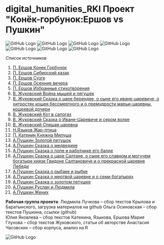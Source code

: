 # digital_humanities_RKI Проект "Конёк-горбунок:Ершов vs Пушкин"

![GitHub Logo](https://pp.userapi.com/c830508/v830508951/cedeb/xgYEmcG8n7I.jpg)
![GitHub Logo](https://pp.userapi.com/c846217/v846217951/1e0f3/mfcRI4KH-wk.jpg)
![GitHub Logo](https://pp.userapi.com/c845523/v845523951/24619/fdxk_h3m28A.jpg)
![GitHub Logo](https://pp.userapi.com/c845523/v845523951/24607/3V2SWQlm4Y8.jpg)
![GitHub Logo](https://pp.userapi.com/c845523/v845523951/24610/TOQApi-8jzg.jpg)
![GitHub Logo](https://pp.userapi.com/c845523/v845523951/24619/fdxk_h3m28A.jpg)
![GitHub Logo](https://pp.userapi.com/c845523/v845523951/24622/TgomyqBqzz8.jpg)


*Список источников*
1. [П. Ершов Конек Горбунок](https://solnet.ee/skazki/777)
2. [П. Ершов Cибирский казак](http://libverse.ru/yershov/sibirskii-kazak.html)
3. [П. Ершов Сузге](http://libverse.ru/yershov/syzge.html)
4. [П. Ершов Осенние вечера](http://az.lib.ru/e/ershow_p_p/text_1856_osennie_vechera.shtml)
5. [П. Ершов Избранные стихотворения](http://az.lib.ru/e/ershow_p_p/text_0050.shtml)
6. [В. Жуковский Война мышей и лягушек](http://lib.ru/LITRA/ZHUKOWSKIJ/mouse.txt)
7. [В. Жуковский Сказка о царе берендее, о сыне его иване-царевиче, о хитростях кощея бессмертного и о премудрости марьи-царевны, кощеевой дочери](http://rvb.ru/19vek/zhukovsky/01text/vol3/02tales/300.htm)
8. [В. Жуковский Кот в сапогах](http://rvb.ru/19vek/zhukovsky/01text/vol3/02tales/303.htm)
9. [В. Жуковский Сказка о Иване-Царевиче и сером волке](http://az.lib.ru/e/ershow_p_p/text_0050.shtml)
10. [В. Жуковский Спящая царевна](http://rvb.ru/19vek/zhukovsky/01text/vol3/02tales/301.htm)
11. [Н.Языков Жар-птица](http://az.lib.ru/j/jazykow_n_m/text_0110.shtml)
12. [П. Катенин Княжна Милуша](http://public-library.ru/Katenin.Pavel/knyazhna_milusha.html)
13. [А.Пушкин Золотой петушок](http://rvb.ru/pushkin/01text/03fables/01fables/0801.htm)
14. [А.Пушкин Сказка о медведихе](http://rvb.ru/pushkin/01text/03fables/01fables/0797.htm)
15. [А.Пушкин Сказка о попе и работнике его балде](http://rvb.ru/pushkin/01text/03fables/01fables/0796.htm)
16. [А.Пушкин Сказка о царе Салтане, о сыне его славном и могучем богатыре князе Гвидоне Салтановиче и о прекрасной царевне Лебеди](http://rvb.ru/pushkin/01text/03fables/01fables/0798.htm)
17. [А.Пушкин Сказка о рыбаке и рыбке](http://rvb.ru/pushkin/01text/03fables/01fables/0799.htm)
18. [А.Пушкин Сказка о мертвой царевне и о семи богатырях](http://rvb.ru/pushkin/01text/03fables/01fables/0800.htm)
19. [А.Пушкин Сказка о золотом петушке](http://rvb.ru/pushkin/01text/03fables/01fables/0801.htm)
20. [А.Пушкин Руслан и Людмила](http://rvb.ru/pushkin/01text/02poems/01poems/0784.htm)
21. [А.Пушкин Жених](http://vseskazki.su/avtorskie-skazki/skazki-pushkina-online/zhenih-ballada.html)

**Рабочая группа проекта**: 
Людмила Лучкова – сбор текстов Крылова и Баратынского, загрузка материалов на github 
Ольга Осиновская – сбор текстов Пушкина, ссылки (github)   
Юлия Яковлева – сбор текстов Катенина, Языкова, Ершова 
Мария Глухова – сбор текстов Жуковского, статьи об авторстве 
Анастасия Часовских – сбор корпуса, анализ на R

![GitHub Logo](https://www.hse.ru/images/main_en/hse_ru_logo.svg)
